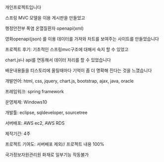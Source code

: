 개인프로젝트입니다


스프링 MVC 모델을 이용 게시판을 만들었고		

행정안전부 폭염 온열질환자 openapi(xml) 

영화openapi(json) 를 이용 데이터를 가져와 차트를 보여주는 사이트를 만들었습니다


프로젝트 후기:
기초적인 스프링mvc구조에 대해서 숙지 할 수 있었고

chart.js나 api를 연동해서 데이터 처리를 할 수 있었습니다

배운내용들을 티스토리에 올릴때마다 기억이 좀 더 명확해 진다는 것을 느꼈습니다

개발언어: html, css, jquery, chart.js, bootstrap, ajax, java, oracle

프레임워크: spring framework

운영체제: Windows10

개발툴: eclipse, sqldeveloper, sourcetree

서버배포: AWS ec2, AWS RDS

제작기간: 4주

프로젝트 기여도: 서버배포 제외// 프로젝트 내용 100%

국가정보자원관리원 화재로 일부기능 작동불가
